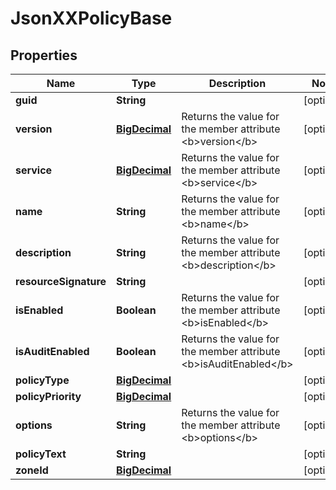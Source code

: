 
# JsonXXPolicyBase

## Properties
Name | Type | Description | Notes
------------ | ------------- | ------------- | -------------
**guid** | **String** |  |  [optional]
**version** | [**BigDecimal**](BigDecimal.md) | Returns the value for the member attribute &lt;b&gt;version&lt;/b&gt; |  [optional]
**service** | [**BigDecimal**](BigDecimal.md) | Returns the value for the member attribute &lt;b&gt;service&lt;/b&gt; |  [optional]
**name** | **String** | Returns the value for the member attribute &lt;b&gt;name&lt;/b&gt; |  [optional]
**description** | **String** | Returns the value for the member attribute &lt;b&gt;description&lt;/b&gt; |  [optional]
**resourceSignature** | **String** |  |  [optional]
**isEnabled** | **Boolean** | Returns the value for the member attribute &lt;b&gt;isEnabled&lt;/b&gt; |  [optional]
**isAuditEnabled** | **Boolean** | Returns the value for the member attribute &lt;b&gt;isAuditEnabled&lt;/b&gt; |  [optional]
**policyType** | [**BigDecimal**](BigDecimal.md) |  |  [optional]
**policyPriority** | [**BigDecimal**](BigDecimal.md) |  |  [optional]
**options** | **String** | Returns the value for the member attribute &lt;b&gt;options&lt;/b&gt; |  [optional]
**policyText** | **String** |  |  [optional]
**zoneId** | [**BigDecimal**](BigDecimal.md) |  |  [optional]



